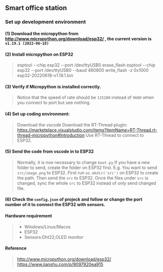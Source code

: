 ## Smart office station
### Set up development environment

#### (1) Download the micropython from http://www.micropython.org/download/esp32/ , the current version is `v1.19.1 (2022-06-18)`
#### (2) Install micropython on ESP32 
>  esptool --chip esp32 --port /dev/ttyUSB0 erase_flash
>  esptool --chip esp32 --port /dev/ttyUSB0 --baud 460800 write_flash -z 0x1000 esp32-20220618-v1.19.1.bin

#### (3) Verify if Micropython is installed correctly.
>  Notice that the speed of rate should be `115200` instead of `9600` when you connect to port but see nothing.


#### (4) Set up coding environment:
> Download the vscode 
> Download the RT-Thread plugin: https://marketplace.visualstudio.com/items?itemName=RT-Thread.rt-thread-micropython#Introduction
> Use RT-Thread to connect to ESP32.

#### (5) Send the code from vscode in to ESP32
> Normally, it is noe necessary to change `boot.py`
> If you have a new folder to send, create the folder on ESP32 first. E.g. You want to send `src/image.png` to ESP32. First run `os.mkdir('src')` on ESP32 to create the path. Then send the `src` to ESP32. Once the files under `src` is changed, sync the whole `src` to ESP32 instead of only send changed file.

#### (6) Check the `config.json` of projeck and follow or change the port number of it to connect the ESP32 with sensors.


#### Hardware requirement
> - Windows/Linux/Macos
> - ESP32
> - Sensors:Dht22,OLED monitor


#### Reference
> http://www.micropython.org/download/esp32/
> https://www.jianshu.com/p/9097920ea915